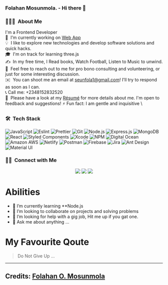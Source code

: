 ### Folahan Mosunmola. - Hi there 👋 


### 👨🏻‍💻 &nbsp;About Me
I'm a Frontend Developer\
🔭 &nbsp;I’m currently working on [Web App](https://github.com/OnlyTips-Dev)\
💡 &nbsp;I like to explore new technologies and develop software solutions and quick hacks.\
🎓 &nbsp;I'm on track for learning three.js\
✍️ &nbsp;In my free time, I Read books, Watch Football, Listen to Music to unwind.\
💬 &nbsp;Feel free to reach out to me for pro bono consulting and volunteering, or just for some interesting discussion.\
✉️ &nbsp;You can shoot me an email at seunfola1@gmail.com! I'll try to respond as soon as I can.\
📞 Call me: +2348152832520 \
📄 &nbsp;Please have a look at my [Résumé](https://drive.google.com/file/d/1AelayZa9dQJrty0R5Kl2bWxfi2ij0rgt/view?usp=drivesdk) for more details about me. I'm open to feedback and suggestions!
⚡ Fun fact:  I am gentle and inquisitive \

### 🛠 &nbsp;Tech Stack


![JavaScript](https://img.shields.io/badge/-JavaScript-000?&logo=JavaScript)
![Eslint](https://img.shields.io/badge/-Eslint-000?&logo=Eslint)
![Prettier](https://img.shields.io/badge/-Prettier-000?&logo=Prettier)
![Git](https://img.shields.io/badge/-Git-000?&logo=git)
![Node.js](https://img.shields.io/badge/-Node.js-000?&logo=node.js)
![Express.js](https://img.shields.io/badge/-Express.js-000)
![MongoDB](https://img.shields.io/badge/-MongoDB-000?&logo=mongodb)
![React](https://img.shields.io/badge/-React-000?&logo=React)
![Styled Components](https://img.shields.io/badge/-Styled%20Components-000?&logo=styled-components)
![Xcode](https://img.shields.io/badge/-Xcode-000?&logo=Xcode)
![NPM](https://img.shields.io/badge/-NPM-000?&logo=NPM)
![Digital Ocean](https://img.shields.io/badge/-Digital%20Ocean-000?&logo=DigitalOcean)
![Amazon AWS](https://img.shields.io/badge/-Amazon%20AWS-000?&logo=amazon-aws)
![Netlify](https://img.shields.io/badge/-Netlify-000?&logo=Netlify)
![Postman](https://img.shields.io/badge/-Postman-000?&logo=Postman)
![Firebase](https://img.shields.io/badge/-Firebase-000?&logo=Firebase)
![Jira](https://img.shields.io/badge/-Jira-000?&logo=jira-software)
![Ant Design](https://img.shields.io/badge/-Ant%20Design-000?&logo=Ant-Design)
![Material UI](https://img.shields.io/badge/-Material%20UI-000?&logo=Material-UI)
<br />



### 🤝🏻 &nbsp;Connect with Me

<p align="center">
<a href="https://linkedin.com/in/folahan-mosunmola"><img src="https://img.shields.io/badge/-FolahanMosunmola%20.-0077B5?style=flat&logo=Linkedin&logoColor=white"/></a>
<a href="mailto:seunfola1@gmail.com"><img src="https://img.shields.io/badge/-seunfola1@gmail.com-D14836?style=flat&logo=Gmail&logoColor=white"/></a>
<a href="https://instagram.com/clanbreed/"><img src="https://img.shields.io/badge/-@clanbreed-E4405F?style=flat&logo=Instagram&logoColor=white"/></a>
</p>



# Abilities
- 🌱 I’m currently learning **Node.js
- 👯 I’m looking to collaborate on projects and solving problems
- 🤔 I’m looking for help with a gig job, Hit me up if you gat one.
- 💬 Ask me about anything ...




# My Favourite Qoute
>Do Not Give Up 
...

-----

Credits: [Folahan O. Mosunmola](https://github.com/seunfola)
-----
